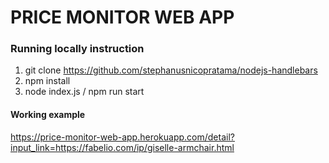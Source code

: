 # PRICE MONITOR WEB APP
### Running locally instruction
1. git clone https://github.com/stephanusnicopratama/nodejs-handlebars
1. npm install
1. node index.js / npm run start

#### Working example
https://price-monitor-web-app.herokuapp.com/detail?input_link=https://fabelio.com/ip/giselle-armchair.html